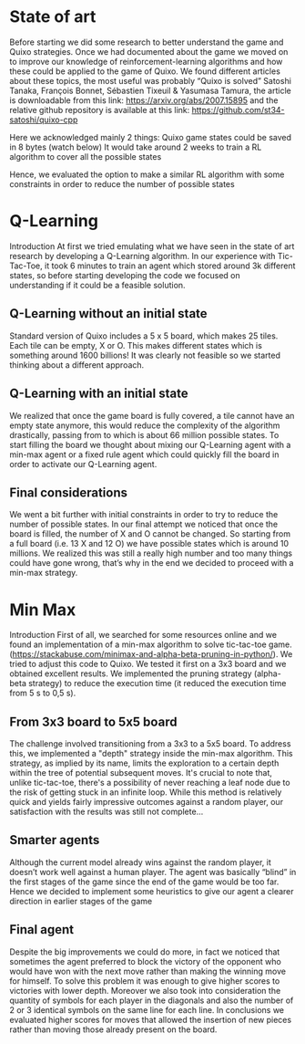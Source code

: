# State of art
Before starting we did some research to better understand the game and Quixo strategies.
Once we had documented about the game we moved on to improve our knowledge of reinforcement-learning algorithms and how these could be applied to the game of Quixo.
We found different articles about these topics, the most useful was probably “Quixo is solved” Satoshi Tanaka, François Bonnet, Sébastien Tixeuil & Yasumasa Tamura, the article is downloadable from this link: https://arxiv.org/abs/2007.15895 and the relative github repository is available at this link: https://github.com/st34-satoshi/quixo-cpp

Here we acknowledged mainly 2 things:
Quixo game states could be saved in 8 bytes (watch below)
It would take around 2 weeks to train a RL algorithm to cover all the possible states






Hence, we evaluated the option to make a similar RL algorithm with some constraints in order to reduce the number of possible states

# Q-Learning
Introduction
At first we tried emulating what we have seen in the state of art research by developing a Q-Learning algorithm.
In our experience with Tic-Tac-Toe, it took 6 minutes to train an agent which stored around 3k different states, so before starting developing the code we focused on understanding if it could be a feasible solution.

## Q-Learning without an initial state
Standard version of Quixo includes a 5 x 5 board, which makes 25 tiles.
Each tile can be empty, X or O.
This makes  different states which is something around 1600 billions!
It was clearly not feasible so we started thinking about a different approach.

## Q-Learning with an initial state
We realized that once the game board is fully covered, a tile cannot have an empty state anymore, this would reduce the complexity of the algorithm drastically, passing from  to  which is about 66 million possible states.
To start filling the board we thought about mixing our Q-Learning agent with a min-max agent or a fixed rule agent which could quickly fill the board in order to activate our Q-Learning agent.

## Final considerations
We went a bit further with initial constraints in order to try to reduce the number of possible states.
In our final attempt we noticed that once the board is filled, the number of X and O cannot be changed.
So starting from a full board (i.e. 13 X and 12 O) we have  possible states which is around 10  millions. 
We realized this was still a really high number and too many things could have gone wrong, that’s why in the end we decided to proceed with a min-max strategy.


# Min Max
Introduction
First of all, we searched for some resources online and we found an implementation of a min-max algorithm to solve tic-tac-toe game. (https://stackabuse.com/minimax-and-alpha-beta-pruning-in-python/). We tried to adjust this code to Quixo.
We tested it first on a 3x3 board and we obtained excellent results. We implemented the pruning strategy (alpha-beta strategy) to reduce the execution time (it reduced the execution time from 5 s to 0,5 s).

## From 3x3 board to 5x5 board
The challenge involved transitioning from a 3x3 to a 5x5 board. To address this, we implemented a "depth" strategy inside the min-max algorithm. This strategy, as implied by its name, limits the exploration to a certain depth within the tree of potential subsequent moves. It's crucial to note that, unlike tic-tac-toe, there's a possibility of never reaching a leaf node due to the risk of getting stuck in an infinite loop. While this method is relatively quick and yields fairly impressive outcomes against a random player, our satisfaction with the results was still not complete...

## Smarter agents
Although the current model already wins against the random player, it doesn’t work well against a human player. The agent was basically “blind” in the first stages of the game since the end of the game would be too far.
Hence we decided to implement some heuristics to give our agent a clearer direction in earlier stages of the game 
## Final agent
Despite the big improvements we could do more, in fact we noticed that sometimes the agent preferred to block the victory of the opponent who would have won with the next move rather than making the winning move for himself. To solve this problem it was enough to give higher scores to victories with lower depth. Moreover we also took into consideration the quantity of symbols for each player in the diagonals and also the number of 2 or 3 identical symbols on the same line for each line. In conclusions we evaluated higher scores for moves that allowed the insertion of new pieces rather than moving those already present on the board.



